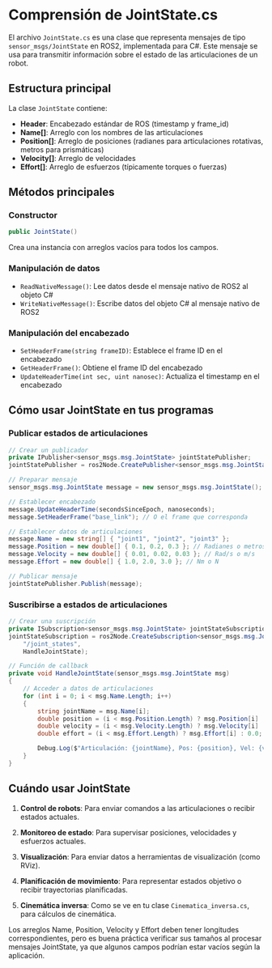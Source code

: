 # Comprensión de JointState.cs

El archivo `JointState.cs` es una clase que representa mensajes de tipo `sensor_msgs/JointState` en ROS2, implementada para C#. Este mensaje se usa para transmitir información sobre el estado de las articulaciones de un robot.

## Estructura principal

La clase `JointState` contiene:

- **Header**: Encabezado estándar de ROS (timestamp y frame_id)
- **Name[]**: Arreglo con los nombres de las articulaciones
- **Position[]**: Arreglo de posiciones (radianes para articulaciones rotativas, metros para prismáticas)
- **Velocity[]**: Arreglo de velocidades
- **Effort[]**: Arreglo de esfuerzos (típicamente torques o fuerzas)

## Métodos principales

### Constructor
```csharp
public JointState()
```
Crea una instancia con arreglos vacíos para todos los campos.

### Manipulación de datos
- `ReadNativeMessage()`: Lee datos desde el mensaje nativo de ROS2 al objeto C#
- `WriteNativeMessage()`: Escribe datos del objeto C# al mensaje nativo de ROS2

### Manipulación del encabezado
- `SetHeaderFrame(string frameID)`: Establece el frame ID en el encabezado
- `GetHeaderFrame()`: Obtiene el frame ID del encabezado
- `UpdateHeaderTime(int sec, uint nanosec)`: Actualiza el timestamp en el encabezado

## Cómo usar JointState en tus programas

### Publicar estados de articulaciones

```csharp
// Crear un publicador
private IPublisher<sensor_msgs.msg.JointState> jointStatePublisher;
jointStatePublisher = ros2Node.CreatePublisher<sensor_msgs.msg.JointState>("/joint_states");

// Preparar mensaje
sensor_msgs.msg.JointState message = new sensor_msgs.msg.JointState();

// Establecer encabezado
message.UpdateHeaderTime(secondsSinceEpoch, nanoseconds);
message.SetHeaderFrame("base_link"); // O el frame que corresponda

// Establecer datos de articulaciones
message.Name = new string[] { "joint1", "joint2", "joint3" };
message.Position = new double[] { 0.1, 0.2, 0.3 }; // Radianes o metros
message.Velocity = new double[] { 0.01, 0.02, 0.03 }; // Rad/s o m/s
message.Effort = new double[] { 1.0, 2.0, 3.0 }; // Nm o N

// Publicar mensaje
jointStatePublisher.Publish(message);
```

### Suscribirse a estados de articulaciones

```csharp
// Crear una suscripción
private ISubscription<sensor_msgs.msg.JointState> jointStateSubscription;
jointStateSubscription = ros2Node.CreateSubscription<sensor_msgs.msg.JointState>(
    "/joint_states",
    HandleJointState);

// Función de callback
private void HandleJointState(sensor_msgs.msg.JointState msg)
{
    // Acceder a datos de articulaciones
    for (int i = 0; i < msg.Name.Length; i++)
    {
        string jointName = msg.Name[i];
        double position = (i < msg.Position.Length) ? msg.Position[i] : 0.0;
        double velocity = (i < msg.Velocity.Length) ? msg.Velocity[i] : 0.0;
        double effort = (i < msg.Effort.Length) ? msg.Effort[i] : 0.0;

        Debug.Log($"Articulación: {jointName}, Pos: {position}, Vel: {velocity}, Esfuerzo: {effort}");
    }
}
```

## Cuándo usar JointState

1. **Control de robots**: Para enviar comandos a las articulaciones o recibir estados actuales.

2. **Monitoreo de estado**: Para supervisar posiciones, velocidades y esfuerzos actuales.

3. **Visualización**: Para enviar datos a herramientas de visualización (como RViz).

4. **Planificación de movimiento**: Para representar estados objetivo o recibir trayectorias planificadas.

5. **Cinemática inversa**: Como se ve en tu clase `Cinematica_inversa.cs`, para cálculos de cinemática.

Los arreglos Name, Position, Velocity y Effort deben tener longitudes correspondientes, pero es buena práctica verificar sus tamaños al procesar mensajes JointState, ya que algunos campos podrían estar vacíos según la aplicación.